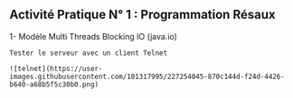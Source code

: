 ## Activité Pratique N° 1 : Programmation Résaux

1-  Modèle Multi Threads Blocking IO (java.io)

    Tester le serveur avec un client Telnet
    
    ![telnet](https://user-images.githubusercontent.com/101317995/227254045-870c144d-f24d-4426-b640-a68b5f5c30b0.png)


    
